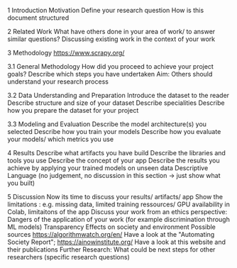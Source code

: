 1 Introduction
Motivation
Define your research question
How is this document structured


2 Related Work
What have others done in your area of work/ to answer similar questions?
Discussing existing work in the context of your work


3 Methodology
https://www.scrapy.org/
 
3.1 General Methodology
How did you proceed to achieve your project goals? 
Describe which steps you have undertaken
Aim: Others should understand your research process

3.2 Data Understanding and Preparation
Introduce the dataset to the reader
Describe structure and size of your dataset
Describe specialities
Describe how you prepare the dataset for your project

3.3 Modeling and Evaluation
Describe the model architecture(s) you selected
Describe how you train your models
Describe how you evaluate your models/ which metrics you use


4 Results
Describe what artifacts you have build
Describe the libraries and tools you use
Describe the concept of your app
Describe the results you achieve by applying your trained models on unseen data
Descriptive Language (no judgement, no discussion in this section -> just show what you built)


5 Discussion
Now its time to discuss your results/ artifacts/ app 
Show the limitations : e.g. missing data, limited training ressources/ GPU availability in Colab, limitaitons of the app
Discuss your work from an ethics perspective:
Dangers of the application of your work (for example discrimination through ML models)
Transparency 
Effects on society and environment
Possible sources https://algorithmwatch.org/en/ Have a look at the "Automating Society Report"; https://ainowinstitute.org/ Have a look at this website and their publications
Further Research: What could be next steps for other researchers (specific research questions)

